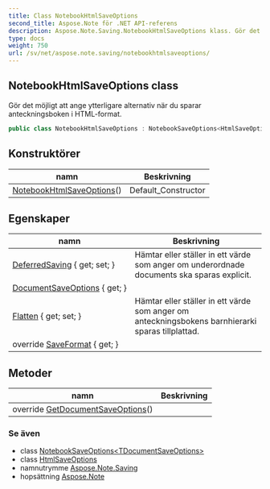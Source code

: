 ```yaml
---
title: Class NotebookHtmlSaveOptions
second_title: Aspose.Note för .NET API-referens
description: Aspose.Note.Saving.NotebookHtmlSaveOptions klass. Gör det möjligt att ange ytterligare alternativ när du sparar anteckningsboken i HTMLformat.
type: docs
weight: 750
url: /sv/net/aspose.note.saving/notebookhtmlsaveoptions/
---
```

## NotebookHtmlSaveOptions class

Gör det möjligt att ange ytterligare alternativ när du sparar anteckningsboken i HTML-format.

```csharp
public class NotebookHtmlSaveOptions : NotebookSaveOptions<HtmlSaveOptions>
```

## Konstruktörer

| namn | Beskrivning |
| --- | --- |
| [NotebookHtmlSaveOptions](notebookhtmlsaveoptions/)() | Default_Constructor |

## Egenskaper

| namn | Beskrivning |
| --- | --- |
| [DeferredSaving](../../aspose.note.saving/notebooksaveoptions/deferredsaving/) { get; set; } | Hämtar eller ställer in ett värde som anger om underordnade documents ska sparas explicit. |
| [DocumentSaveOptions](../../aspose.note.saving/notebooksaveoptions-1/documentsaveoptions/) { get; } |  |
| [Flatten](../../aspose.note.saving/notebooksaveoptions/flatten/) { get; set; } | Hämtar eller ställer in ett värde som anger om anteckningsbokens barnhierarki sparas tillplattad. |
| override [SaveFormat](../../aspose.note.saving/notebooksaveoptions-1/saveformat/) { get; } |  |

## Metoder

| namn | Beskrivning |
| --- | --- |
| override [GetDocumentSaveOptions](../../aspose.note.saving/notebooksaveoptions-1/getdocumentsaveoptions/)() |  |

### Se även

* class [NotebookSaveOptions&lt;TDocumentSaveOptions&gt;](../notebooksaveoptions-1/)
* class [HtmlSaveOptions](../htmlsaveoptions/)
* namnutrymme [Aspose.Note.Saving](../../aspose.note.saving/)
* hopsättning [Aspose.Note](../../)


